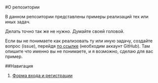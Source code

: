 #О репозитории

В данном репозитории представлены примеры реализаций тех или иных задач.

Делать точно так же не нужно. Думайте своей головой.

Если вы не понимаете как реализовать ту или иную задачу, создайте вопрос (issue), перейдя [по ссылке](https://github.com/Kedoper/vd50/issues/new) (необходим аккаунт GitHub). Там опишите что именно вы не понимаете, и я возможно, сделаю для вас пример.

##Навигация

1) [Форма входа и регистрации](https://github.com/Kedoper/vd50/tree/master/auth)